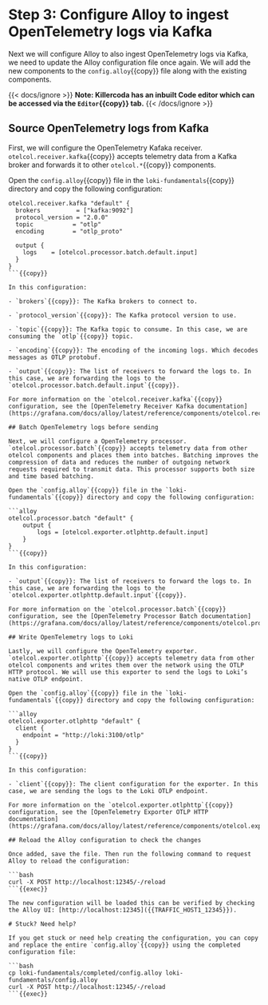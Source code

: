 # Step 3: Configure Alloy to ingest OpenTelemetry logs via Kafka

Next we will configure Alloy to also ingest OpenTelemetry logs via Kafka, we need to update the Alloy configuration file once again. We will add the new components to the `config.alloy`{{copy}} file along with the existing components.

{{< docs/ignore >}}
**Note: Killercoda has an inbuilt Code editor which can be accessed via the `Editor`{{copy}} tab.**
{{< /docs/ignore >}}

## Source OpenTelemetry logs from Kafka

First, we will configure the OpenTelemetry Kafaka receiver. `otelcol.receiver.kafka`{{copy}} accepts telemetry data from a Kafka broker and forwards it to other `otelcol.*`{{copy}} components.

Open the `config.alloy`{{copy}} file in the `loki-fundamentals`{{copy}} directory and copy the following configuration:

```alloy
otelcol.receiver.kafka "default" {
  brokers          = ["kafka:9092"]
  protocol_version = "2.0.0"
  topic           = "otlp"
  encoding        = "otlp_proto"

  output {
    logs    = [otelcol.processor.batch.default.input]
  }
}
```{{copy}}

In this configuration:

- `brokers`{{copy}}: The Kafka brokers to connect to.

- `protocol_version`{{copy}}: The Kafka protocol version to use.

- `topic`{{copy}}: The Kafka topic to consume. In this case, we are consuming the `otlp`{{copy}} topic.

- `encoding`{{copy}}: The encoding of the incoming logs. Which decodes messages as OTLP protobuf.

- `output`{{copy}}: The list of receivers to forward the logs to. In this case, we are forwarding the logs to the `otelcol.processor.batch.default.input`{{copy}}.

For more information on the `otelcol.receiver.kafka`{{copy}} configuration, see the [OpenTelemetry Receiver Kafka documentation](https://grafana.com/docs/alloy/latest/reference/components/otelcol.receiver.kafka/).

## Batch OpenTelemetry logs before sending

Next, we will configure a OpenTelemetry processor. `otelcol.processor.batch`{{copy}} accepts telemetry data from other otelcol components and places them into batches. Batching improves the compression of data and reduces the number of outgoing network requests required to transmit data. This processor supports both size and time based batching.

Open the `config.alloy`{{copy}} file in the `loki-fundamentals`{{copy}} directory and copy the following configuration:

```alloy
otelcol.processor.batch "default" {
    output {
        logs = [otelcol.exporter.otlphttp.default.input]
    }
}
```{{copy}}

In this configuration:

- `output`{{copy}}: The list of receivers to forward the logs to. In this case, we are forwarding the logs to the `otelcol.exporter.otlphttp.default.input`{{copy}}.

For more information on the `otelcol.processor.batch`{{copy}} configuration, see the [OpenTelemetry Processor Batch documentation](https://grafana.com/docs/alloy/latest/reference/components/otelcol.processor.batch/).

## Write OpenTelemetry logs to Loki

Lastly, we will configure the OpenTelemetry exporter. `otelcol.exporter.otlphttp`{{copy}} accepts telemetry data from other otelcol components and writes them over the network using the OTLP HTTP protocol. We will use this exporter to send the logs to Loki’s native OTLP endpoint.

Open the `config.alloy`{{copy}} file in the `loki-fundamentals`{{copy}} directory and copy the following configuration:

```alloy
otelcol.exporter.otlphttp "default" {
  client {
    endpoint = "http://loki:3100/otlp"
  }
}
```{{copy}}

In this configuration:

- `client`{{copy}}: The client configuration for the exporter. In this case, we are sending the logs to the Loki OTLP endpoint.

For more information on the `otelcol.exporter.otlphttp`{{copy}} configuration, see the [OpenTelemetry Exporter OTLP HTTP documentation](https://grafana.com/docs/alloy/latest/reference/components/otelcol.exporter.otlphttp/).

## Reload the Alloy configuration to check the changes

Once added, save the file. Then run the following command to request Alloy to reload the configuration:

```bash
curl -X POST http://localhost:12345/-/reload
```{{exec}}

The new configuration will be loaded this can be verified by checking the Alloy UI: [http://localhost:12345]({{TRAFFIC_HOST1_12345}}).

# Stuck? Need help?

If you get stuck or need help creating the configuration, you can copy and replace the entire `config.alloy`{{copy}} using the completed configuration file:

```bash
cp loki-fundamentals/completed/config.alloy loki-fundamentals/config.alloy
curl -X POST http://localhost:12345/-/reload
```{{exec}}

